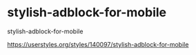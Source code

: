 # stylish-adblock-for-mobile
stylish-adblock-for-mobile


https://userstyles.org/styles/140097/stylish-adblock-for-mobile
